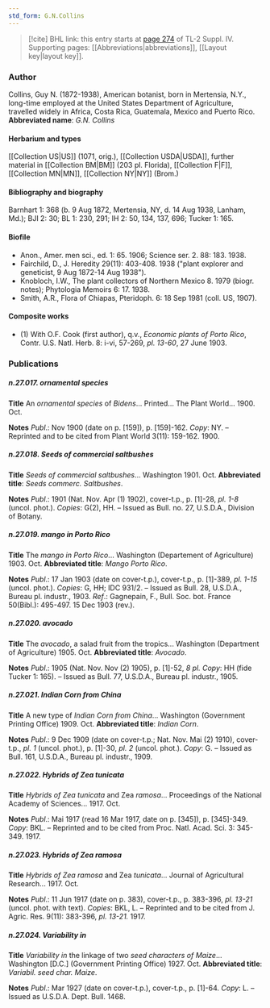 ```yaml
---
std_form: G.N.Collins
---
```


> [!cite] BHL link: this entry starts at [page 274](https://www.biodiversitylibrary.org/page/33265951) of TL-2 Suppl. IV.
> Supporting pages: [[Abbreviations|abbreviations]], [[Layout key|layout key]].

### Author

Collins, Guy N. (1872-1938), American botanist, born in Mertensia, N.Y., long-time employed at the United States Department of Agriculture, travelled widely in Africa, Costa Rica, Guatemala, Mexico and Puerto Rico. 
**Abbreviated name**: *G.N. Collins*

#### Herbarium and types

[[Collection US|US]] (1071, orig.), [[Collection USDA|USDA]], further material in [[Collection BM|BM]] (203 pl. Florida), [[Collection F|F]], [[Collection MN|MN]], [[Collection NY|NY]] (Brom.)

#### Bibliography and biography

Barnhart 1: 368 (b. 9 Aug 1872, Mertensia, NY, d. 14 Aug 1938, Lanham, Md.); BJI 2: 30; BL 1: 230, 291; IH 2: 50, 134, 137, 696; Tucker 1: 165.

#### Biofile

- Anon., Amer. men sci., ed. 1: 65. 1906; Science ser. 2. 88: 183. 1938.
- Fairchild, D., J. Heredity 29(11): 403-408. 1938 ("plant explorer and geneticist, 9 Aug 1872-14 Aug 1938").
- Knobloch, I.W., The plant collectors of Northern Mexico 8. 1979 (biogr. notes); Phytologia Memoirs 6: 17. 1938.
- Smith, A.R., Flora of Chiapas, Pteridoph. 6: 18 Sep 1981 (coll. US, 1907).

#### Composite works

- (1) With O.F. Cook (first author), q.v., *Economic plants of Porto Rico*, Contr. U.S. Natl. Herb. 8: i-vi, 57-269, *pl. 13-60*, 27 June 1903.

### Publications

##### n.27.017. ornamental species

**Title**
An *ornamental species* of *Bidens*... Printed... The Plant World... 1900. Oct.

**Notes**
*Publ*.: Nov 1900 (date on p. \[159\]), p. \[159\]-162. *Copy*: NY. – Reprinted and to be cited from Plant World 3(11): 159-162. 1900.

##### n.27.018. Seeds of commercial saltbushes

**Title**
*Seeds of commercial saltbushes*... Washington 1901. Oct.
**Abbreviated title**: *Seeds commerc. Saltbushes*.

**Notes**
*Publ*.: 1901 (Nat. Nov. Apr (1) 1902), cover-t.p., p. \[1\]-28, *pl. 1-8* (uncol. phot.). *Copies*: G(2), HH. – Issued as Bull. no. 27, U.S.D.A., Division of Botany.

##### n.27.019. mango in Porto Rico

**Title**
The *mango in Porto Rico*... Washington (Departement of Agriculture) 1903. Oct.
**Abbreviated title**: *Mango Porto Rico*.

**Notes**
*Publ*.: 17 Jan 1903 (date on cover-t.p.), cover-t.p., p. \[1\]-389, *pl. 1-15* (uncol. phot.). *Copies*: G, HH; IDC 931/2. – Issued as Bull. 28, U.S.D.A., Bureau pl. industr., 1903.
*Ref*.: Gagnepain, F., Bull. Soc. bot. France 50(Bibl.): 495-497. 15 Dec 1903 (rev.).

##### n.27.020. avocado

**Title**
The *avocado*, a salad fruit from the tropics... Washington (Department of Agriculture) 1905. Oct.
**Abbreviated title**: *Avocado*.

**Notes**
*Publ*.: 1905 (Nat. Nov. Nov (2) 1905), p. \[1\]-52, *8 pl. Copy*: HH (fide Tucker 1: 165). – Issued as Bull. 77, U.S.D.A., Bureau pl. industr., 1905.

##### n.27.021. Indian Corn from China

**Title**
A new type of *Indian Corn from China*... Washington (Government Printing Office) 1909. Oct.
**Abbreviated title**: *Indian Corn*.

**Notes**
*Publ*.: 9 Dec 1909 (date on cover-t.p.; Nat. Nov. Mai (2) 1910), cover-t.p., *pl. 1* (uncol. phot.), p. \[1\]-30, *pl. 2* (uncol. phot.). *Copy*: G. – Issued as Bull. 161, U.S.D.A., Bureau pl. industr., 1909.

##### n.27.022. Hybrids of Zea tunicata

**Title**
*Hybrids of Zea tunicata* and Zea *ramosa*... Proceedings of the National Academy of Sciences... 1917. Oct.

**Notes**
*Publ*.: Mai 1917 (read 16 Mar 1917, date on p. \[345\]), p. \[345\]-349. *Copy*: BKL. – Reprinted and to be cited from Proc. Natl. Acad. Sci. 3: 345-349. 1917.

##### n.27.023. Hybrids of Zea ramosa

**Title**
*Hybrids of Zea ramosa* and Zea *tunicata*... Journal of Agricultural Research... 1917. Oct.

**Notes**
*Publ*.: 11 Jun 1917 (date on p. 383), cover-t.p., p. 383-396, *pl. 13-21* (uncol. phot. with text).
*Copies*: BKL, L. – Reprinted and to be cited from J. Agric. Res. 9(11): 383-396, *pl. 13-21.* 1917.

##### n.27.024. Variability in

**Title**
*Variability in* the linkage of two *seed characters of Maize*... Washington \[D.C.\] (Government Printing Office) 1927. Oct.
**Abbreviated title**: *Variabil. seed char. Maize*.

**Notes**
*Publ*.: Mar 1927 (date on cover-t.p.), cover-t.p., p. \[1\]-64. *Copy*: L. – Issued as U.S.D.A. Dept. Bull. 1468.

